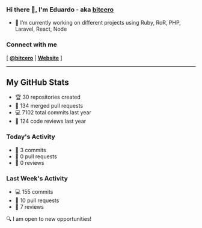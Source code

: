 ### Hi there 👋, I'm Eduardo - aka [bitcero](https://bitcero.dev)

- 🔭 I’m currently working on different projects using Ruby, RoR, PHP, Laravel, React, Node

### Connect with me

[ [**@bitcero**](https://twitter.com/bitcero/) |
[**Website**](https://eduardocortes.mx) ]

---

<!--SECTION:stats-->
## My GitHub Stats

- 🏆 30 repositories created
- 🔀 134 merged pull requests
- 💻 7102 total commits last year
- 🧐 124 code reviews last year

### Today's Activity

- 📝 3 commits
- 🤝 0 pull requests
- 👀 0 reviews

### Last Week's Activity

- 💻 155 commits
- 🤝 10 pull requests
- 👀 7 reviews

🔍 I am open to new opportunities!
  <!--/SECTION:stats-->

